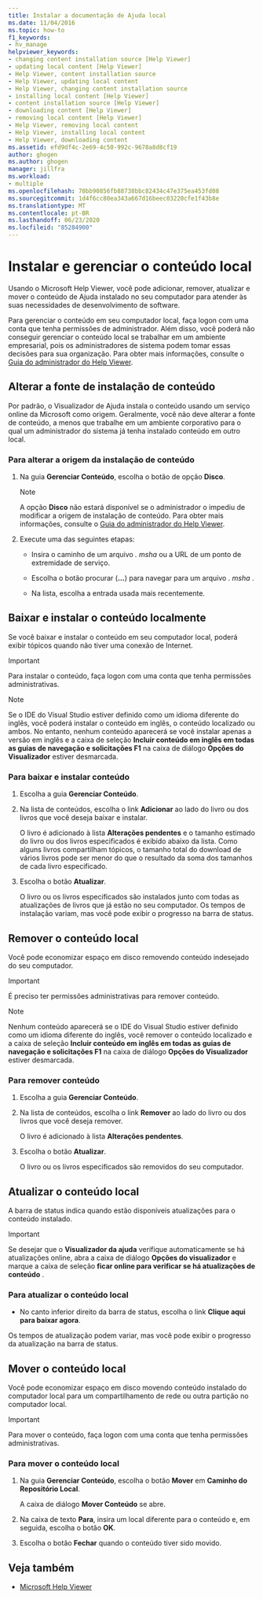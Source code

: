 ```yaml
---
title: Instalar a documentação de Ajuda local
ms.date: 11/04/2016
ms.topic: how-to
f1_keywords:
- hv_manage
helpviewer_keywords:
- changing content installation source [Help Viewer]
- updating local content [Help Viewer]
- Help Viewer, content installation source
- Help Viewer, updating local content
- Help Viewer, changing content installation source
- installing local content [Help Viewer]
- content installation source [Help Viewer]
- downloading content [Help Viewer]
- removing local content [Help Viewer]
- Help Viewer, removing local content
- Help Viewer, installing local content
- Help Viewer, downloading content
ms.assetid: efd9df4c-2e69-4c50-992c-9678a8d8cf19
author: ghogen
ms.author: ghogen
manager: jillfra
ms.workload:
- multiple
ms.openlocfilehash: 70bb90856fb88738bbc82434c47e375ea453fd08
ms.sourcegitcommit: 1d4f6cc80ea343a667d16beec03220cfe1f43b8e
ms.translationtype: MT
ms.contentlocale: pt-BR
ms.lasthandoff: 06/23/2020
ms.locfileid: "85284900"
---
```

# <a name="install-and-manage-local-content"></a>Instalar e gerenciar o conteúdo local

Usando o Microsoft Help Viewer, você pode adicionar, remover, atualizar e mover o conteúdo de Ajuda instalado no seu computador para atender às suas necessidades de desenvolvimento de software.

Para gerenciar o conteúdo em seu computador local, faça logon com uma conta que tenha permissões de administrador. Além disso, você poderá não conseguir gerenciar o conteúdo local se trabalhar em um ambiente empresarial, pois os administradores de sistema podem tomar essas decisões para sua organização. Para obter mais informações, consulte o [Guia do administrador do Help Viewer](../help-viewer/administrator-guide.md).

## <a name="change-the-content-installation-source"></a>Alterar a fonte de instalação de conteúdo

Por padrão, o Visualizador de Ajuda instala o conteúdo usando um serviço online da Microsoft como origem. Geralmente, você não deve alterar a fonte de conteúdo, a menos que trabalhe em um ambiente corporativo para o qual um administrador do sistema já tenha instalado conteúdo em outro local.

### <a name="to-change-the-content-installation-source"></a>Para alterar a origem da instalação de conteúdo

1. Na guia **Gerenciar Conteúdo**, escolha o botão de opção **Disco**.

    > [!NOTE]
    > A opção **Disco** não estará disponível se o administrador o impediu de modificar a origem de instalação de conteúdo. Para obter mais informações, consulte o [Guia do administrador do Help Viewer](../help-viewer/administrator-guide.md).

2. Execute uma das seguintes etapas:

    - Insira o caminho de um arquivo *. msha* ou a URL de um ponto de extremidade de serviço.

    - Escolha o botão procurar (**...**) para navegar para um arquivo *. msha* .

    - Na lista, escolha a entrada usada mais recentemente.

## <a name="download-and-install-content-locally"></a>Baixar e instalar o conteúdo localmente

Se você baixar e instalar o conteúdo em seu computador local, poderá exibir tópicos quando não tiver uma conexão de Internet.

> [!IMPORTANT]
> Para instalar o conteúdo, faça logon com uma conta que tenha permissões administrativas.

> [!NOTE]
> Se o IDE do Visual Studio estiver definido como um idioma diferente do inglês, você poderá instalar o conteúdo em inglês, o conteúdo localizado ou ambos. No entanto, nenhum conteúdo aparecerá se você instalar apenas a versão em inglês e a caixa de seleção **Incluir conteúdo em inglês em todas as guias de navegação e solicitações F1** na caixa de diálogo **Opções do Visualizador** estiver desmarcada.

### <a name="to-download-and-install-content"></a>Para baixar e instalar conteúdo

1. Escolha a guia **Gerenciar Conteúdo**.

2. Na lista de conteúdos, escolha o link **Adicionar** ao lado do livro ou dos livros que você deseja baixar e instalar.

     O livro é adicionado à lista **Alterações pendentes** e o tamanho estimado do livro ou dos livros especificados é exibido abaixo da lista. Como alguns livros compartilham tópicos, o tamanho total do download de vários livros pode ser menor do que o resultado da soma dos tamanhos de cada livro especificado.

3. Escolha o botão **Atualizar**.

     O livro ou os livros especificados são instalados junto com todas as atualizações de livros que já estão no seu computador. Os tempos de instalação variam, mas você pode exibir o progresso na barra de status.

## <a name="remove-local-content"></a>Remover o conteúdo local

Você pode economizar espaço em disco removendo conteúdo indesejado do seu computador.

> [!IMPORTANT]
> É preciso ter permissões administrativas para remover conteúdo.

> [!NOTE]
> Nenhum conteúdo aparecerá se o IDE do Visual Studio estiver definido como um idioma diferente do inglês, você remover o conteúdo localizado e a caixa de seleção **Incluir conteúdo em inglês em todas as guias de navegação e solicitações F1** na caixa de diálogo **Opções do Visualizador** estiver desmarcada.

### <a name="to-remove-content"></a>Para remover conteúdo

1. Escolha a guia **Gerenciar Conteúdo**.

2. Na lista de conteúdos, escolha o link **Remover** ao lado do livro ou dos livros que você deseja remover.

     O livro é adicionado à lista **Alterações pendentes**.

3. Escolha o botão **Atualizar**.

     O livro ou os livros especificados são removidos do seu computador.

## <a name="update-local-content"></a>Atualizar o conteúdo local

A barra de status indica quando estão disponíveis atualizações para o conteúdo instalado.

> [!IMPORTANT]
> Se desejar que o **Visualizador da ajuda** verifique automaticamente se há atualizações online, abra a caixa de diálogo **Opções do visualizador** e marque a caixa de seleção **ficar online para verificar se há atualizações de conteúdo** .

### <a name="to-update-local-content"></a>Para atualizar o conteúdo local

- No canto inferior direito da barra de status, escolha o link **Clique aqui para baixar agora**.

Os tempos de atualização podem variar, mas você pode exibir o progresso da atualização na barra de status.

## <a name="move-local-content"></a>Mover o conteúdo local

Você pode economizar espaço em disco movendo conteúdo instalado do computador local para um compartilhamento de rede ou outra partição no computador local.

> [!IMPORTANT]
> Para mover o conteúdo, faça logon com uma conta que tenha permissões administrativas.

### <a name="to-move-local-content"></a>Para mover o conteúdo local

1. Na guia **Gerenciar Conteúdo**, escolha o botão **Mover** em **Caminho do Repositório Local**.

     A caixa de diálogo **Mover Conteúdo** se abre.

2. Na caixa de texto **Para**, insira um local diferente para o conteúdo e, em seguida, escolha o botão **OK**.

3. Escolha o botão **Fechar** quando o conteúdo tiver sido movido.

## <a name="see-also"></a>Veja também

- [Microsoft Help Viewer](../help-viewer/overview.md)
